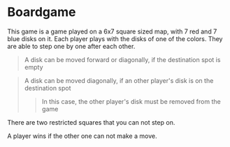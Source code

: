 Boardgame
=========

This game is a game played on a 6x7 square sized map, with 7 red and 7 blue disks on it.
Each player plays with the disks of one of the colors.
They are able to step one by one after each other.
> A disk can be moved forward or diagonally, if the destination spot is empty

> A disk can be moved diagonally, if an other player's disk is on the destination spot
>> In this case, the other player's disk must be removed from the game

There are two restricted squares that you can not step on.

A player wins if the other one can not make a move.